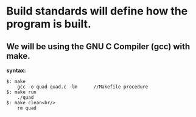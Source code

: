 <h1>Build standards will define how the program is built.</h1>
<h2>We will be using the GNU C Compiler (gcc) with make.</h2>

<strong>syntax:</strong>
````
$: make
	gcc -o quad quad.c -lm		//Makefile procedure
$: make run
	./quad
$: make clean<br/>
	rm quad
````
